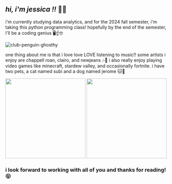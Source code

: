 ## ***hi, i'm jessica !!*** 👋😄
i'm currently studying data analytics, and for the 2024 fall semester, i'm taking this python programming class! hopefully by the end of the semester, I'll be a coding genius 🖥️☝️🤓

![club-penguin-ghosthy](https://github.com/user-attachments/assets/51c6cd3b-89fb-4418-9a90-7c1a701b8621)


one thing about me is that i love  love LOVE listening to music!! some artists i enjoy are chappell roan, clairo, and newjeans 🎶🕺 i also really enjoy playing video games like minecraft, stardew valley, and occasionally fortnite. i have two pets, a cat named subi and a dog named jerome 🐱🐶

<img src="https://github.com/user-attachments/assets/5e410331-1d19-43fc-bfd7-fd8a2188cc26" width="250">
<img src="https://github.com/user-attachments/assets/f25bc43a-72f1-4541-bc22-1e2bfc21d927" width="250">

### i look forward to working with all of you and thanks for reading! 😝
